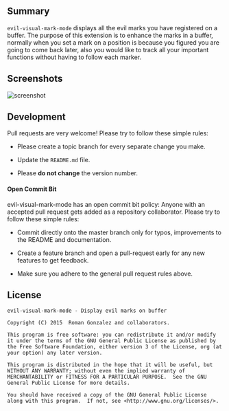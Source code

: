 ## Summary

`evil-visual-mark-mode` displays all the evil marks you have
registered on a buffer. The purpose of this extension is to enhance
the marks in a buffer, normally when you set a mark on a position
is because you figured you are going to come back later, also you
would like to track all your important functions without having to
follow each marker.


## Screenshots

![screenshot](https://raw.githubusercontent.com/roman/evil-visual-mark-mode/master/evil-visual-mark-mode.gif)

## Development

Pull requests are very welcome! Please try to follow these simple rules:

* Please create a topic branch for every separate change you make.

* Update the `README.md` file.

* Please **do not change** the version number.

#### Open Commit Bit

evil-visual-mark-mode has an open commit bit policy: Anyone with an accepted
pull request gets added as a repository collaborator.  Please try to
follow these simple rules:

* Commit directly onto the master branch only for typos, improvements
to the README and documentation.

* Create a feature branch and open a pull-request early for any new
features to get feedback.

* Make sure you adhere to the general pull request rules above.

## License

```
evil-visual-mark-mode - Display evil marks on buffer

Copyright (C) 2015  Roman Gonzalez and collaborators.

This program is free software: you can redistribute it and/or modify
it under the terms of the GNU General Public License as published by
the Free Software Foundation, either version 3 of the License, org (at
your option) any later version.

This program is distributed in the hope that it will be useful, but
WITHOUT ANY WARRANTY; without even the implied warranty of
MERCHANTABILITY or FITNESS FOR A PARTICULAR PURPOSE.  See the GNU
General Public License for more details.

You should have received a copy of the GNU General Public License
along with this program.  If not, see <http://www.gnu.org/licenses/>.
```
